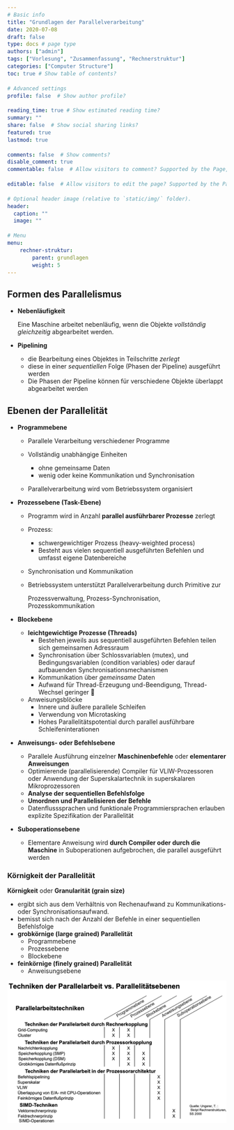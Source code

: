 ```yaml
---
# Basic info
title: "Grundlagen der Parallelverarbeitung"
date: 2020-07-08
draft: false
type: docs # page type
authors: ["admin"]
tags: ["Vorlesung", "Zusammenfassung", "Rechnerstruktur"]
categories: ["Computer Structure"]
toc: true # Show table of contents?

# Advanced settings
profile: false  # Show author profile?

reading_time: true # Show estimated reading time?
summary: ""
share: false  # Show social sharing links?
featured: true
lastmod: true

comments: false  # Show comments?
disable_comment: true
commentable: false  # Allow visitors to comment? Supported by the Page, Post, and Docs content types.

editable: false  # Allow visitors to edit the page? Supported by the Page, Post, and Docs content types.

# Optional header image (relative to `static/img/` folder).
header:
  caption: ""
  image: ""

# Menu
menu: 
    rechner-struktur:
        parent: grundlagen
        weight: 5
---
```


## Formen des Parallelismus

- **Nebenläufigkeit**

  Eine Maschine arbeitet nebenläufig, wenn die Objekte *vollständig gleichzeitig* abgearbeitet werden.

- **Pipelining**
  - die Bearbeitung eines Objektes in Teilschritte *zerlegt*
  - diese in einer *sequentiellen* Folge (Phasen der Pipeline) ausgeführt werden
  - Die Phasen der Pipeline können für verschiedene Objekte überlappt abgearbeitet werden



## Ebenen der Parallelität

- **Programmebene**

  - Parallele Verarbeitung verschiedener Programme
  - Vollständig unabhängige Einheiten
    - ohne gemeinsame Daten
    - wenig oder keine Kommunikation und Synchronisation

  - Parallelverarbeitung wird vom Betriebssystem organisiert

- **Prozessebene (Task-Ebene)**

  - Programm wird in Anzahl **parallel ausführbarer Prozesse** zerlegt

  - Prozess: 

    - schwergewichtiger Prozess (heavy-weighted process)
    - Besteht aus vielen sequentiell ausgeführten Befehlen und umfasst eigene Datenbereiche

  - Synchronisation und Kommunikation

  - Betriebssystem unterstützt Parallelverarbeitung durch Primitive zur

    Prozessverwaltung, Prozess-Synchronisation, Prozesskommunikation

- **Blockebene**
  - **leichtgewichtige Prozesse (Threads)**
    - Bestehen jeweils aus sequentiell ausgeführten Befehlen teilen sich gemeinsamen Adressraum
    - Synchronisation über Schlossvariablen (mutex), und Bedingungsvariablen (condition variables) oder darauf aufbauenden Synchronisationsmechanismen
    - Kommunikation über *gemeinsame* Daten
    - Aufwand für Thread-Erzeugung und-Beendigung, Thread-Wechsel geringer 👏
  - Anweisungsblöcke
    - Innere und äußere parallele Schleifen
    - Verwendung von Microtasking
    - Hohes Parallelitätspotential durch parallel ausführbare Schleifeninterationen
- **Anweisungs- oder Befehlsebene**
  - Parallele Ausführung einzelner **Maschinenbefehle** oder **elementarer Anweisungen**
  - Optimierende (parallelisierende) Compiler für VLIW-Prozessoren oder Anwendung der Superskalartechnik in superskalaren Mikroprozessoren
  - **Analyse der sequentiellen Befehlsfolge**
  - **Umordnen und Parallelisieren der Befehle**
  - Datenflusssprachen und funktionale Programmiersprachen erlauben explizite Spezifikation der Parallelität
- **Suboperationsebene**
  - Elementare Anweisung wird **durch Compiler oder durch die Maschine** in Suboperationen aufgebrochen, die parallel ausgeführt werden

### Körnigkeit der Parallelität

**Körnigkeit** oder **Granularität (grain size)**

- ergibt sich aus dem Verhältnis von Rechenaufwand zu Kommunikations- oder Synchronisationsaufwand.
- bemisst sich nach der Anzahl der Befehle in einer sequentiellen Befehlsfolge
- **grobkörnige (large grained) Parallelität**
  - Programmebene
  - Prozessebene
  - Blockebene
- **feinkörnige (finely grained) Parallelität**
  - Anweisungsebene

<img src="https://raw.githubusercontent.com/EckoTan0804/upic-repo/master/uPic/截屏2020-06-26%2010.15.19.png" alt="截屏2020-06-26 10.15.19" style="zoom:80%;" />

​	